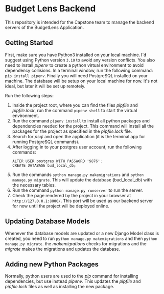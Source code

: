 # Budget Lens Backend
This repository is intended for the Capstone team to manage the backend servers of the BudgetLens Application.

## Getting Started
 First, make sure you have Python3 installed on your local machine. I'd suggest using Python version `3.10` to avoid any version conflicts. You also need to install _pipenv_ to create a python virtual environment to avoid dependency collisions. In a terminal window, run the following command: ` pip install pipenv`. Finally you will need PostgreSQL installed on your machine. The database will be setup on your local machine for now. It's not ideal, but later it will be set up remotely. 
 
 Run the following steps: <br>

 1. Inside the project root, where you can find the files _pipfile_ and _pipfile.lock_, run the command `pipenv shell` to start the virtual environment.
 2. Run the command `pipenv install` to install all python packages and dependencies needed for the project. This command will install all the packages for the project as specified in the _pipfile.lock_ file.
 3. Search for _psql_ and open the application (it is the terminal app for running PostgreSQL commands).
 4. After logging in to your postgres user account, run the following commands:
    ```
    ALTER USER postgres WITH PASSWORD '9876';
    CREATE DATABASE bud_local_db;
    ```
 5. Run the commands `python manage.py makemigrations` and `python manage.py migrate`. This will update the database (bud_local_db) with the necessary tables.  
 6. Run the command `python manage.py runserver` to run the server.
 7. Check the page rendered by the project in your browser at `http://127.0.0.1:8000/`. This port will be used as our backend server for now until the project will be deployed online.

 ## Updating Database Models
 Whenever the database models are updated or a new Django Model class is created, you need to run `python manage.py makemigrations` and then `python manage.py migrate`. the _makemigrations_ checks for migrations and the _migrate_ makes the migrations and updates the database.

 ## Adding new Python Packages
 Normally, python users are used to the _pip_ command for installing dependencies, but use instead _pipenv_. This updates the _pipfile_ and _pipfile.lock_ files as well as installing the new package.
